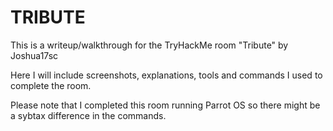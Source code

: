 # TRIBUTE
This is a writeup/walkthrough for the TryHackMe room "Tribute" by Joshua17sc

Here I will include screenshots, explanations, tools and commands I used to complete the room.

Please note that I completed this room running Parrot OS so there might be a sybtax difference in the commands.

